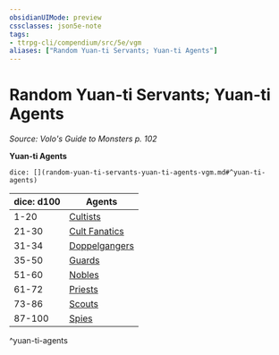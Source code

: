 ```yaml
---
obsidianUIMode: preview
cssclasses: json5e-note
tags:
- ttrpg-cli/compendium/src/5e/vgm
aliases: ["Random Yuan-ti Servants; Yuan-ti Agents"]
---
```

# Random Yuan-ti Servants; Yuan-ti Agents
*Source: Volo's Guide to Monsters p. 102* 

**Yuan-ti Agents**

`dice: [](random-yuan-ti-servants-yuan-ti-agents-vgm.md#^yuan-ti-agents)`

| dice: d100 | Agents |
|------------|--------|
| 1-20 | [Cultists](cultist-xmm.md) |
| 21-30 | [Cult Fanatics](cult-fanatic.md) |
| 31-34 | [Doppelgangers](doppelganger.md) |
| 35-50 | [Guards](guard.md) |
| 51-60 | [Nobles](noble.md) |
| 61-72 | [Priests](priest.md) |
| 73-86 | [Scouts](scout.md) |
| 87-100 | [Spies](spy.md) |
^yuan-ti-agents